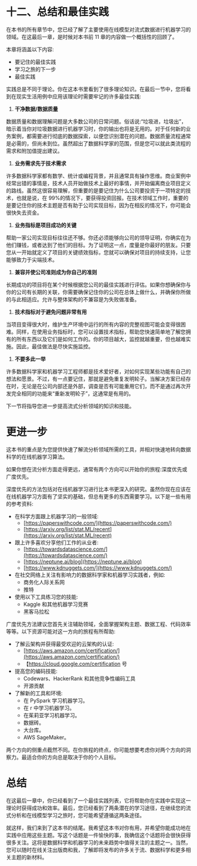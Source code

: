 

# 十二、总结和最佳实践

在本书的所有章节中，您已经了解了主要使用在线模型对流式数据进行机器学习的领域。在这最后一章，是时候对本书前 11 章的内容做一个概括性的回顾了。

本章将涵盖以下内容:

*   要记住的最佳实践
*   学习之旅的下一步
*   最佳实践

实践总是不同于理论。你在这本书里看到了很多理论知识。在最后一节中，您将看到在现实生活用例中应用该理论时需要牢记的许多最佳实践:

1.  **干净数据/数据质量**

数据质量和数据理解问题是大多数公司的日常问题。俗话说:“垃圾进，垃圾出”，暗示着当你对垃圾数据进行机器学习时，你的输出也将是无用的。对于任何新的业务案例，都需要进行彻底的数据探索，以便您识别潜在的问题。数据质量流程通常是必需的，但尚未到位。虽然超出了数据科学家的范围，但是您可以就此类流程的需求和附加值提出建议。

1.  **业务需求先于技术需求**

许多数据科学家都有数学、统计或编程背景，并且通常具有操作思维。商业案例中经常出错的事情是，技术人员开始做技术上最好的事情，并开始偏离商业项目定义的路线。虽然这很容易理解，但重要的是要记住为什么公司要投资于一项特定的技术，也就是说，在 99%的情况下，要获得投资回报。在技术领域工作时，重要的是要记住你的技术主题是否有助于公司实现目标，因为在相反的情况下，你可能会很快失去资金。

1.  **业务指标是项目成功的关键**

帮助一家公司实现目标往往还不够。你还必须能够向公司的领导证明，你确实在为他们赚钱，或者达到了他们的目标。为了证明这一点，度量是你最好的朋友。只要您从一开始就定义了项目的关键绩效指标，您就可以确保对项目的持续支持，让您能够致力于尖端技术。

1.  **兼容并使公司准则成为你自己的准则**

长期成功的项目将在某个时候根据您公司的最佳实践进行评估。如果你想确保你与你的公司有长期的关联，你需要确保记住你的公司在总体上做什么，并确保你所做的与此相适应。允许与整体架构的不兼容是为失败做准备。

1.  **技术指标对于避免问题非常有用**

当项目变得很大时，维护生产环境中运行的所有内容的完整视图可能会变得很困难。同样，在使用业务指标时，您可以设置技术指标，帮助您快速简单地了解您拥有的所有东西以及它们是如何工作的。你的项目越大，监控就越重要，但也越难实施。因此，最佳做法是尽快实施监控。

1.  **不要多此一举**

许多数据科学家和机器学习工程师都是技术爱好者，对如何实现某些功能有自己的想法和愿景。不过，有一点要记住，那就是避免重复发明轮子。当解决方案已经存在时，无论是在公司内部还是外部，调查是否有可能重用它们，而不是通过再次开发完全相同的功能来“重新发明轮子”，这通常是有用的。

下一节将指导您进一步提高流式分析领域的知识和技能。

# 更进一步

这本书的重点是为您提供快速了解流分析领域所需的工具，并相对快速地转向数据科学的在线机器学习算法。

如果你想在流分析方面走得更远，通常有两个方向可以开始你的旅程:深度优先或广度优先。

深度优先的方法包括对在线机器学习进行比本书更深入的研究。虽然你现在应该在在线机器学习方面有了坚实的基础，但总有更多的东西需要学习。以下是一些有用的参考资料:

*   在科学方面跟上机器学习的一般领域:
    *   [https://paperswithcode.com/](https://paperswithcode.com/)
    *   [https://arxiv.org/list/stat.ML/recent](https://arxiv.org/list/stat.ML/recent)
*   跟上许多喜欢分享他们工作的从业者:
    *   [https://towardsdatascience.com/](https://towardsdatascience.com/)
    *   [https://neptune.ai/blog](https://neptune.ai/blog)
    *   [https://www.kdnuggets.com/](https://www.kdnuggets.com/)
*   在社交网络上关注有影响力的数据科学家和机器学习实践者，例如:
    *   商务化人际关系网
    *   推特
*   使用以下工具练习您的技能:
    *   Kaggle 和其他机器学习竞赛
    *   黑客马拉松

广度优先方法建议您首先关注辅助领域，全面掌握架构主题、数据工程、代码效率等等。以下资源可能对这一方向的旅程有所帮助:

*   了解云架构并获得最受欢迎的云架构的认证:
    *   [https://aws.amazon.com/certification/](https://aws.amazon.com/certification/)
    *   【https://cloud.google.com/certification 号
*   提高您的编码技能:
    *   Codewars、HackerRank 和其他竞争性编码工具
    *   开源贡献
*   了解新的工具和环境:
    *   在 PySpark 学习机器学习。
    *   在 r 中学习机器学习。
    *   在茱莉亚学习机器学习。
    *   数据砖。
    *   大台库。
    *   AWS SageMaker。

两个方向的侧重点截然不同。在你旅程的终点，你可能想要考虑你对两个方向的洞察力。最适合你的方向总是取决于你的个人目标。

# 总结

在这最后一章中，你已经看到了一个最佳实践列表，它将帮助你在实践中实现这一理论时获得成功和效率。最后，您已经看到了两条潜在的学习途径，在继续您的流式分析和在线模型学习之旅时，您可能希望遵循这两条途径。

就这样，我们来到了这本书的结尾。我希望这本书对你有用，并希望你能成功地在实践中应用这些主题。写这个话题是一件愉快的事，我确信这个话题将会很快获得很多关注。这将是数据科学和机器学习的未来趋势中值得关注的主题之一。当然，您可以随时在线关注出版商和我，了解即将发布的许多关于流、数据科学和更多相关主题的新材料。